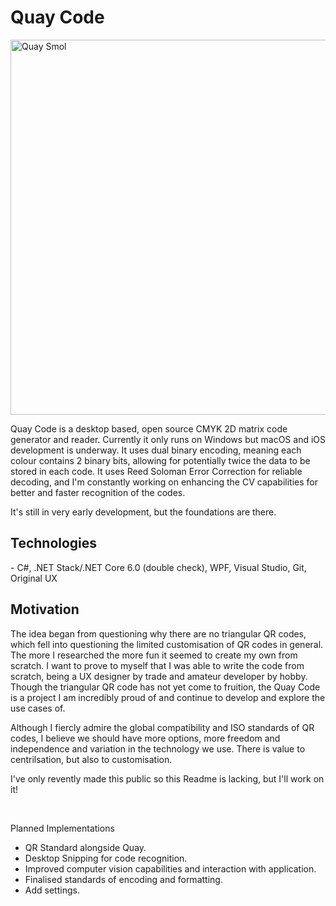 <h1>Quay Code</h1>

<img width="600" alt="Quay Smol" src="https://github.com/Dormarr/CMYKMatrixTheory/assets/134154948/1b98c4c6-a52f-41c7-95ad-06326d975f28">


Quay Code is a desktop based, open source CMYK 2D matrix code generator and reader. Currently it only runs on Windows but macOS and iOS development is underway. It uses dual binary encoding, meaning each colour contains 2 binary bits, allowing for potentially twice the data to be stored in each code. It uses Reed Soloman Error Correction for reliable decoding, and I'm constantly working on enhancing the CV capabilities for better and faster recognition of the codes.

It's still in very early development, but the foundations are there.
<br>

<h2>Technologies</h2>
- C#, .NET Stack/.NET Core 6.0 (double check), WPF, Visual Studio, Git, Original UX

<br>

<h2>Motivation</h2>

The idea began from questioning why there are no triangular QR codes, which fell into questioning the limited customisation of QR codes in general. The more I researched the more fun it seemed to create my own from scratch. I want to prove to myself that I was able to write the code from scratch, being a UX designer by trade and amateur developer by hobby. Though the triangular QR code has not yet come to fruition, the Quay Code is a project I am incredibly proud of and continue to develop and explore the use cases of.

Although I fiercly admire the global compatibility and ISO standards of QR codes, I believe we should have more options, more freedom and independence and variation in the technology we use. There is value to centrilsation, but also to customisation.


I've only revently made this public so this Readme is lacking, but I'll work on it!

<br>

  Planned Implementations
  - QR Standard alongside Quay.
  - Desktop Snipping for code recognition.
  - Improved computer vision capabilities and interaction with application.
  - Finalised standards of encoding and formatting.
  - Add settings.
